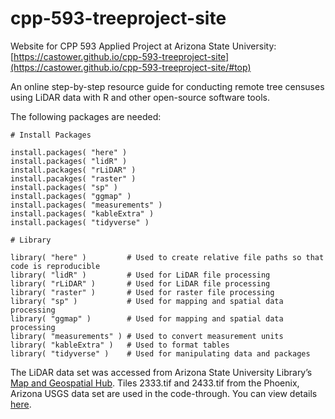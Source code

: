
# cpp-593-treeproject-site
Website for CPP 593 Applied Project at Arizona State University: [https://castower.github.io/cpp-593-treeproject-site](https://castower.github.io/cpp-593-treeproject-site/#top)

An online step-by-step resource guide for conducting remote tree censuses using LiDAR data with R and other open-source software tools.

The following packages are needed:

```
# Install Packages

install.packages( "here" )
install.packages( "lidR" )
install.packages( "rLiDAR" )
install.pacakges( "raster" )
install.packages( "sp" )
install.packages( "ggmap" )
install.packages( "measurements" )
install.packages( "kableExtra" )
install.packages( "tidyverse" )
```

```
# Library

library( "here" )         # Used to create relative file paths so that code is reproducible
library( "lidR" )         # Used for LiDAR file processing
library( "rLiDAR" )       # Used for LiDAR file processing
library( "raster" )       # Used for raster file processing
library( "sp" )           # Used for mapping and spatial data processing
library( "ggmap" )        # Used for mapping and spatial data processing
library( "measurements" ) # Used to convert measurement units
library( "kableExtra" )   # Used to format tables
library( "tidyverse" )    # Used for manipulating data and packages
```

The LiDAR data set was accessed from Arizona State University Library’s [Map and Geospatial Hub](https://lib.asu.edu/geo). Tiles 2333.tif and 2433.tif from the Phoenix, Arizona USGS data set are used in the code-through. You can view details [here](https://lib.asu.edu/geo/news/robust-usgs-lidar-data-now-available).
